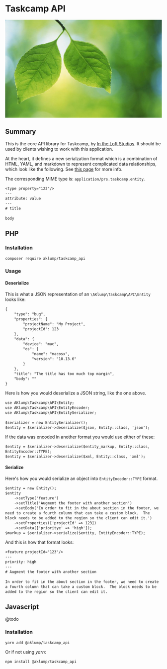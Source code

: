 # Taskcamp API

![Taskcamp API](images/taskcamp-api.jpg)

## Summary

This is the core API library for Taskcamp, by [In the Loft Studios](https://www.intheloftstudios.com).  It should be used by clients wishing to work with this application.

At the heart, it defines a new serialzation format which is a combination of HTML, YAML, and markdown to represent complicated data relationships, which look like the following.   See [this page](@te-mime) for more info.

The corresponding MIME type is: `application/prs.taskcamp.entity`.

    <type property="123"/>
    ---
    attribute: value
    ---
    # title
    
    body

## PHP

### Installation

    composer require aklump/taskcamp_api

### Usage

#### Deserialize

This is what a JSON representation of an `\AKlump\Taskcamp\API\Entity` looks like:

    {
        "type": "bug",
        "properties": {
            "projectName": "My Project",
            "projectId": 123
        },
        "data": {
            "device": "mac",
            "os": {
                "name": "macosx",
                "version": "10.13.6"
            }
        },
        "title": "The title has too much top margin",
        "body": ""
    }
    
Here is how you would deserialize a JSON string, like the one above.

    use AKlump\Taskcamp\API\Entity;
    use AKlump\Taskcamp\API\EntityEncoder;
    use AKlump\Taskcamp\API\EntitySerializer;
    
    $serializer = new EntitySerializer();
    $entity = $serializer->deserialize($json, Entity::class, 'json');
    
If the data was encoded in another format you would use either of these:    

    $entity = $serializer->deserialize($entity_markup, Entity::class, EntityEncoder::TYPE);
    $entity = $serializer->deserialize($xml, Entity::class, 'xml');

#### Serialize

Here's how you would serialize an object into `EntityEncoder::TYPE` format.

    $entity = new Entity();
    $entity
        ->setType('feature')
        ->setTitle('Augment the footer with another section')
        ->setBody('In order to fit in the about section in the footer, we need to create a fourth column that can take a custom block.  The block needs to be added to the region so the client can edit it.')
        ->setProperties(['projectId' => 123])
        ->setData(['prioritye' => 'high']);
    $markup = $serializer->serialize($entity, EntityEncoder::TYPE);
          
And this is how that format looks:

    <feature projectId="123"/>
    ---
    priority: high
    ---
    # Augment the footer with another section
    
    In order to fit in the about section in the footer, we need to create a fourth column that can take a custom block.  The block needs to be added to the region so the client can edit it.

## Javascript

@todo

### Installation

    yarn add @aklump/taskcamp_api

Or if not using _yarn_:

    npm install @aklump/taskcamp_api
